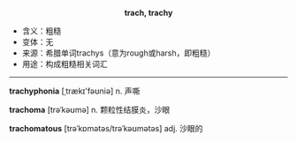 
**<center>trach, trachy</center>**

- <span class="definition">含义：粗糙</span>
- <span class="definition">变体：无</span>
- <span class="definition">来源：希腊单词trachys（意为rough或harsh，即粗糙）</span>
- <span class="definition">用途：构成粗糙相关词汇</span>

---

<span class="vocabulary">**trachyphonia**</span> [ˌtrækɪ'fəʊniә] n. 声嘶

<span class="vocabulary">**trachoma**</span> [trəˈkəʊmə] n. 颗粒性结膜炎，沙眼  

<span class="vocabulary">**trachomatous**</span> [trəˈkɒmətəs/trəˈkəʊmətəs] adj. 沙眼的  
